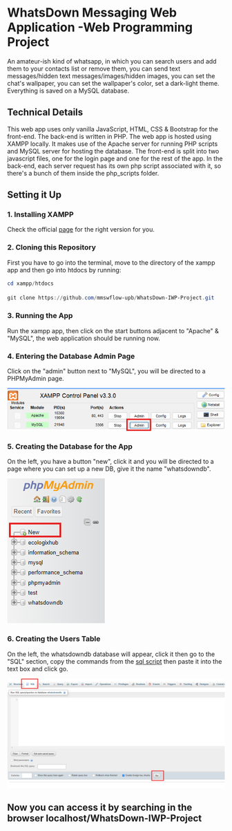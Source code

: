 # WhatsDown Messaging Web Application -Web Programming Project

An amateur-ish kind of whatsapp, in which you can search users and add them to your contacts list or remove them, you can send text messages/hidden text messages/images/hidden images, 
you can set the chat's wallpaper, you can set the wallpaper's color, set a dark-light theme. Everything is saved on a MySQL database. 


## Technical Details

This web app uses only vanilla JavaScript, HTML, CSS & Bootstrap for the front-end. The back-end is written in PHP. The web app is hosted using XAMPP locally. It makes use of the Apache 
server for running PHP scripts and MySQL server for hosting the database. The front-end is split into two javascript files, one for the login page and one for the rest of the app. In the back-end,
each server request has its own php script associated with it, so there's a bunch of them inside the php_scripts folder.

## Setting it Up

### 1. Installing XAMPP
Check the official [page](https://www.apachefriends.org/) for the right version for you.

### 2. Cloning this Repository

First you have to go into the terminal, move to the directory of the xampp app and then go into htdocs by running:

```powershell
cd xampp/htdocs

git clone https://github.com/mmswflow-upb/WhatsDown-IWP-Project.git
```

### 3. Running the App
Run the xampp app, then click on the start buttons adjacent to "Apache" & "MySQL", the web application should be running now.

### 4. Entering the Database Admin Page
Click on the "admin" button next to "MySQL", you will be directed to a PHPMyAdmin page. 

![ss1](Ss1.png)

### 5. Creating the Database for the App
On the left, you have a button "new", click it and you will be directed to a page where you can set up a new DB, give it the name "whatsdowndb".

![ss2](ss2.png)

### 6. Creating the Users Table
On the left, the whatsdowndb database will appear, click it then go to the "SQL" section, copy the commands from the [sql script](db_creation_script.sql) then paste it into the text box and click go.

![ss3](ss3.png)

## Now you can access it by searching in the browser localhost/WhatsDown-IWP-Project
